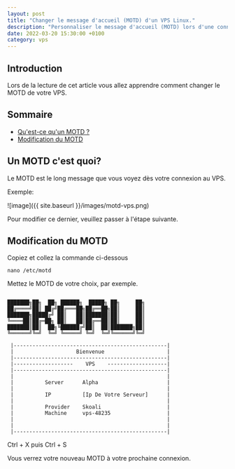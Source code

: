 ```yaml
---
layout: post
title: "Changer le message d'accueil (MOTD) d'un VPS Linux."
description: "Personnaliser le message d'accueil (MOTD) lors d'une connexion SSH à un VPS Linux"
date: 2022-03-20 15:30:00 +0100
category: vps
---
```


## Introduction

Lors de la lecture de cet article vous allez apprendre comment changer le MOTD de votre VPS.

## Sommaire
- [Qu'est-ce qu'un MOTD ?](#un-motd-cest-quoi)
- [Modification du MOTD](#modification-du-motd)

## Un MOTD c'est quoi?

Le MOTD est le long message que vous voyez dès votre connexion au VPS.

Exemple:

![image]({{ site.baseurl }}/images/motd-vps.png)

Pour modifier ce dernier, veuillez passer à l'étape suivante.

## Modification du MOTD

Copiez et collez la commande ci-dessous
```
nano /etc/motd
```

Mettez le MOTD de votre choix, par exemple.

```

███████╗██╗  ██╗ ██████╗  █████╗ ██╗     ██╗
██╔════╝██║ ██╔╝██╔═══██╗██╔══██╗██║     ██║
███████╗█████╔╝ ██║   ██║███████║██║     ██║
╚════██║██╔═██╗ ██║   ██║██╔══██║██║     ██║
███████║██║  ██╗╚██████╔╝██║  ██║███████╗██║
╚══════╝╚═╝  ╚═╝ ╚═════╝ ╚═╝  ╚═╝╚══════╝╚═╝
          
 |-------------------------------------------------|
 |                    Bienvenue                    |
 |-------------------------------------------------|
 |-------------------    VPS    -------------------|
 |-------------------------------------------------|
 |                                                 |
 |          Server      Alpha                      |
 |                                                 |
 |          IP          [Ip De Votre Serveur]      |
 |                                                 |
 |          Provider    Skoali                     |
 |          Machine     vps-48235                  |
 |                                                 |
 |                                                 |
 |-------------------------------------------------|

```

Ctrl + X puis Ctrl + S


Vous verrez votre nouveau MOTD à votre prochaine connexion.

